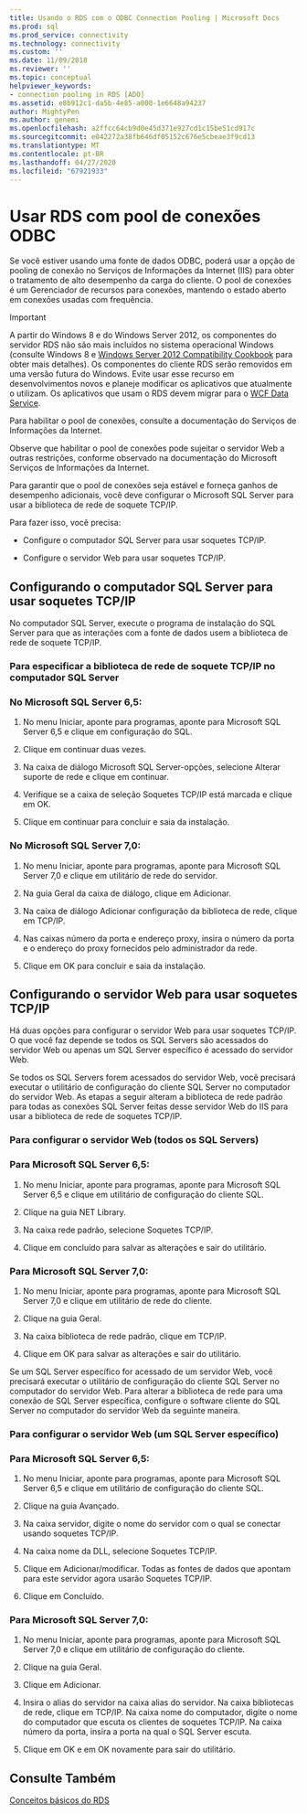```yaml
---
title: Usando o RDS com o ODBC Connection Pooling | Microsoft Docs
ms.prod: sql
ms.prod_service: connectivity
ms.technology: connectivity
ms.custom: ''
ms.date: 11/09/2018
ms.reviewer: ''
ms.topic: conceptual
helpviewer_keywords:
- connection pooling in RDS [ADO]
ms.assetid: e8b912c1-da5b-4e85-a000-1e6648a94237
author: MightyPen
ms.author: genemi
ms.openlocfilehash: a2ffcc64cb9d0e45d371e927cd1c15be51cd917c
ms.sourcegitcommit: e042272a38fb646df05152c676e5cbeae3f9cd13
ms.translationtype: MT
ms.contentlocale: pt-BR
ms.lasthandoff: 04/27/2020
ms.locfileid: "67921933"
---
```

# <a name="using-rds-with-odbc-connection-pooling"></a>Usar RDS com pool de conexões ODBC
Se você estiver usando uma fonte de dados ODBC, poderá usar a opção de pooling de conexão no Serviços de Informações da Internet (IIS) para obter o tratamento de alto desempenho da carga do cliente. O pool de conexões é um Gerenciador de recursos para conexões, mantendo o estado aberto em conexões usadas com frequência.  
  
> [!IMPORTANT]
>  A partir do Windows 8 e do Windows Server 2012, os componentes do servidor RDS não são mais incluídos no sistema operacional Windows (consulte Windows 8 e [Windows Server 2012 Compatibility Cookbook](https://www.microsoft.com/download/details.aspx?id=27416) para obter mais detalhes). Os componentes do cliente RDS serão removidos em uma versão futura do Windows. Evite usar esse recurso em desenvolvimentos novos e planeje modificar os aplicativos que atualmente o utilizam. Os aplicativos que usam o RDS devem migrar para o [WCF Data Service](https://go.microsoft.com/fwlink/?LinkId=199565).  
  
 Para habilitar o pool de conexões, consulte a documentação do Serviços de Informações da Internet.  
  
 Observe que habilitar o pool de conexões pode sujeitar o servidor Web a outras restrições, conforme observado na documentação do Microsoft Serviços de Informações da Internet.  
  
 Para garantir que o pool de conexões seja estável e forneça ganhos de desempenho adicionais, você deve configurar o Microsoft SQL Server para usar a biblioteca de rede de soquete TCP/IP.  
  
 Para fazer isso, você precisa:  
  
-   Configure o computador SQL Server para usar soquetes TCP/IP.  
  
-   Configure o servidor Web para usar soquetes TCP/IP.  
  
## <a name="configuring-the-sql-server-computer-to-use-tcpip-sockets"></a>Configurando o computador SQL Server para usar soquetes TCP/IP  
 No computador SQL Server, execute o programa de instalação do SQL Server para que as interações com a fonte de dados usem a biblioteca de rede de soquete TCP/IP.  
  
### <a name="to-specify-the-tcpip-socket-network-library-on-the-sql-server-computer"></a>Para especificar a biblioteca de rede de soquete TCP/IP no computador SQL Server  
  
### <a name="in-microsoft-sql-server-65"></a>No Microsoft SQL Server 6,5:  
  
1.  No menu Iniciar, aponte para programas, aponte para Microsoft SQL Server 6,5 e clique em configuração do SQL.  
  
2.  Clique em continuar duas vezes.  
  
3.  Na caixa de diálogo Microsoft SQL Server-opções, selecione Alterar suporte de rede e clique em continuar.  
  
4.  Verifique se a caixa de seleção Soquetes TCP/IP está marcada e clique em OK.  
  
5.  Clique em continuar para concluir e saia da instalação.  
  
### <a name="in-microsoft-sql-server-70"></a>No Microsoft SQL Server 7,0:  
  
1.  No menu Iniciar, aponte para programas, aponte para Microsoft SQL Server 7,0 e clique em utilitário de rede do servidor.  
  
2.  Na guia Geral da caixa de diálogo, clique em Adicionar.  
  
3.  Na caixa de diálogo Adicionar configuração da biblioteca de rede, clique em TCP/IP.  
  
4.  Nas caixas número da porta e endereço proxy, insira o número da porta e o endereço do proxy fornecidos pelo administrador da rede.  
  
5.  Clique em OK para concluir e saia da instalação.  
  
## <a name="configuring-the-web-server-to-use-tcpip-sockets"></a>Configurando o servidor Web para usar soquetes TCP/IP  
 Há duas opções para configurar o servidor Web para usar soquetes TCP/IP. O que você faz depende se todos os SQL Servers são acessados do servidor Web ou apenas um SQL Server específico é acessado do servidor Web.  
  
 Se todos os SQL Servers forem acessados do servidor Web, você precisará executar o utilitário de configuração do cliente SQL Server no computador do servidor Web. As etapas a seguir alteram a biblioteca de rede padrão para todas as conexões SQL Server feitas desse servidor Web do IIS para usar a biblioteca de rede de soquetes TCP/IP.  
  
### <a name="to-configure-the-web-server-all-sql-servers"></a>Para configurar o servidor Web (todos os SQL Servers)  
  
### <a name="for-microsoft-sql-server-65"></a>Para Microsoft SQL Server 6,5:  
  
1.  No menu Iniciar, aponte para programas, aponte para Microsoft SQL Server 6,5 e clique em utilitário de configuração do cliente SQL.  
  
2.  Clique na guia NET Library.  
  
3.  Na caixa rede padrão, selecione Soquetes TCP/IP.  
  
4.  Clique em concluído para salvar as alterações e sair do utilitário.  
  
### <a name="for-microsoft-sql-server-70"></a>Para Microsoft SQL Server 7,0:  
  
1.  No menu Iniciar, aponte para programas, aponte para Microsoft SQL Server 7,0 e clique em utilitário de rede do cliente.  
  
2.  Clique na guia Geral.  
  
3.  Na caixa biblioteca de rede padrão, clique em TCP/IP.  
  
4.  Clique em OK para salvar as alterações e sair do utilitário.  
  
 Se um SQL Server específico for acessado de um servidor Web, você precisará executar o utilitário de configuração do cliente SQL Server no computador do servidor Web. Para alterar a biblioteca de rede para uma conexão de SQL Server específica, configure o software cliente do SQL Server no computador do servidor Web da seguinte maneira.  
  
### <a name="to-configure-the-web-server-a-specific-sql-server"></a>Para configurar o servidor Web (um SQL Server específico)  
  
### <a name="for-microsoft-sql-server-65"></a>Para Microsoft SQL Server 6,5:  
  
1.  No menu Iniciar, aponte para programas, aponte para Microsoft SQL Server 6,5 e clique em utilitário de configuração do cliente SQL.  
  
2.  Clique na guia Avançado.  
  
3.  Na caixa servidor, digite o nome do servidor com o qual se conectar usando soquetes TCP/IP.  
  
4.  Na caixa nome da DLL, selecione Soquetes TCP/IP.  
  
5.  Clique em Adicionar/modificar. Todas as fontes de dados que apontam para este servidor agora usarão Soquetes TCP/IP.  
  
6.  Clique em Concluído.  
  
### <a name="for-microsoft-sql-server-70"></a>Para Microsoft SQL Server 7,0:  
  
1.  No menu Iniciar, aponte para programas, aponte para Microsoft SQL Server 7,0 e clique em utilitário de configuração do cliente.  
  
2.  Clique na guia Geral.  
  
3.  Clique em Adicionar.  
  
4.  Insira o alias do servidor na caixa alias do servidor. Na caixa bibliotecas de rede, clique em TCP/IP. Na caixa nome do computador, digite o nome do computador que escuta os clientes de soquetes TCP/IP. Na caixa número da porta, insira a porta na qual o SQL Server escuta.  
  
5.  Clique em OK e em OK novamente para sair do utilitário.  
  
## <a name="see-also"></a>Consulte Também  
 [Conceitos básicos do RDS](../../../ado/guide/remote-data-service/rds-fundamentals.md)






















